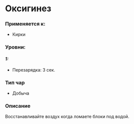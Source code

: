 # Оксигинез

### Применяется к:

* Кирки

### Уровни:&#x20;

#### _1:_

* &#x20;Перезарядка: 3 сек.

### Тип чар

* Добыча

### Описание

Восстанавливайте воздух когда ломаете блоки под водой.
